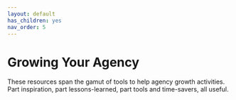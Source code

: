 ```yaml
---
layout: default
has_children: yes
nav_order: 5
---
```


# Growing Your Agency

These resources span the gamut of tools to help agency growth activities. Part inspiration, part lessons-learned, part tools and time-savers, all useful.
